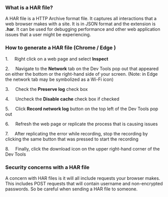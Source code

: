 ### What is a HAR file?

A HAR file is a HTTP Archive format file. It captures all interactions that a web browser makes with a site. It is in JSON format and the extension is **.har**. It can be used for debugging performance and other web application issues that a user might be experiencing.


### How to generate a HAR file (Chrome / Edge )

1.     Right click on a web page and select **Inspect**

2.     Navigate to the **Network** tab on the Dev Tools pop out that appeared on either the bottom or the right-hand side of your screen. (Note: in Edge the network tab may be symbolized as a Wi-Fi icon)

3.     Check the **Preserve log** check box

4.     Uncheck the **Disable cache** check box if checked

5.     Click **Record network log** button on the top left of the Dev Tools pop out

6.     Refresh the web page or replicate the process that is causing issues

7.     After replicating the error while recording, stop the recording by clicking the same button that was pressed to start the recording

8.     Finally, click the download icon on the upper right-hand corner of the Dev Tools

### Security concerns with a HAR file

A concern with HAR files is it will all include requests your browser makes. This includes POST requests that will contain username and non-encrypted passwords. So be careful when sending a HAR file to someone.